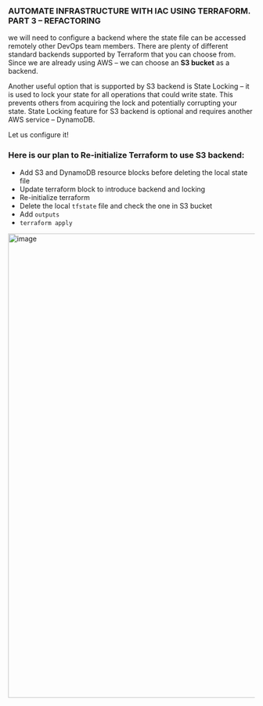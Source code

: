 ### AUTOMATE INFRASTRUCTURE WITH IAC USING TERRAFORM. PART 3 – REFACTORING

we will need to configure a backend where the state file can be accessed remotely other DevOps team members. There are plenty of different standard backends supported by Terraform that you can choose from. Since we are already using AWS – we can choose an **S3 bucket** as a backend.

Another useful option that is supported by S3 backend is State Locking – it is used to lock your state for all operations that could write state. This prevents others from acquiring the lock and potentially corrupting your state. State Locking feature for S3 backend is optional and requires another AWS service – DynamoDB.

Let us configure it!

### Here is our plan to Re-initialize Terraform to use S3 backend:

- Add S3 and DynamoDB resource blocks before deleting the local state file
- Update terraform block to introduce backend and locking
- Re-initialize terraform
- Delete the local ``tfstate`` file and check the one in S3 bucket
- Add ``outputs``
- ``terraform apply``


<img width="947" alt="image" src="https://user-images.githubusercontent.com/10085348/194719085-2a4790dc-75a1-4e79-833c-f3244bfb6d17.png">
